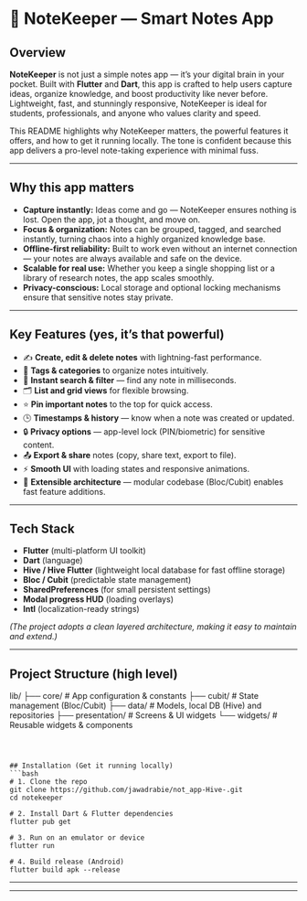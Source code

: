# 📝 NoteKeeper — Smart Notes App

## Overview
**NoteKeeper** is not just a simple notes app — it’s your digital brain in your pocket. Built with **Flutter** and **Dart**, this app is crafted to help users capture ideas, organize knowledge, and boost productivity like never before. Lightweight, fast, and stunningly responsive, NoteKeeper is ideal for students, professionals, and anyone who values clarity and speed.

This README highlights why NoteKeeper matters, the powerful features it offers, and how to get it running locally. The tone is confident because this app delivers a pro-level note-taking experience with minimal fuss.

---

## Why this app matters
- **Capture instantly:** Ideas come and go — NoteKeeper ensures nothing is lost. Open the app, jot a thought, and move on.
- **Focus & organization:** Notes can be grouped, tagged, and searched instantly, turning chaos into a highly organized knowledge base.
- **Offline-first reliability:** Built to work even without an internet connection — your notes are always available and safe on the device.
- **Scalable for real use:** Whether you keep a single shopping list or a library of research notes, the app scales smoothly.
- **Privacy-conscious:** Local storage and optional locking mechanisms ensure that sensitive notes stay private.

---

## Key Features (yes, it’s that powerful)
- ✍️ **Create, edit & delete notes** with lightning-fast performance.  
- 🔖 **Tags & categories** to organize notes intuitively.  
- 🔎 **Instant search & filter** — find any note in milliseconds.  
- 🗂️ **List and grid views** for flexible browsing.  
- ⭐ **Pin important notes** to the top for quick access.  
- 🕒 **Timestamps & history** — know when a note was created or updated.  
- 🔒 **Privacy options** — app-level lock (PIN/biometric) for sensitive content.  
- 📤 **Export & share** notes (copy, share text, export to file).  
- ⚡ **Smooth UI** with loading states and responsive animations.  
- 🧩 **Extensible architecture** — modular codebase (Bloc/Cubit) enables fast feature additions.

---

## Tech Stack
- **Flutter** (multi-platform UI toolkit)  
- **Dart** (language)  
- **Hive / Hive Flutter** (lightweight local database for fast offline storage)  
- **Bloc / Cubit** (predictable state management)  
- **SharedPreferences** (for small persistent settings)  
- **Modal progress HUD** (loading overlays)  
- **Intl** (localization-ready strings)

*(The project adopts a clean layered architecture, making it easy to maintain and extend.)*

---

## Project Structure (high level)

lib/
├── core/           # App configuration & constants
├── cubit/          # State management (Bloc/Cubit)
├── data/           # Models, local DB (Hive) and repositories
├── presentation/   # Screens & UI widgets
└── widgets/        # Reusable widgets & components

```



## Installation (Get it running locally)
```bash
# 1. Clone the repo
git clone https://github.com/jawadrabie/not_app-Hive-.git
cd notekeeper

# 2. Install Dart & Flutter dependencies
flutter pub get

# 3. Run on an emulator or device
flutter run

# 4. Build release (Android)
flutter build apk --release
```

---



---

